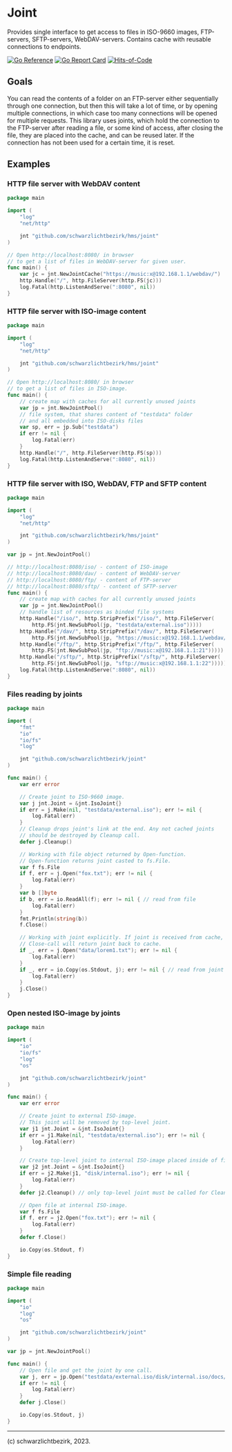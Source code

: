 # Joint

Provides single interface to get access to files in ISO-9660 images, FTP-servers, SFTP-servers, WebDAV-servers. Contains cache with reusable connections to endpoints.

[![Go Reference](https://pkg.go.dev/badge/github.com/schwarzlichtbezirk/joint.svg)](https://pkg.go.dev/github.com/schwarzlichtbezirk/joint)
[![Go Report Card](https://goreportcard.com/badge/github.com/schwarzlichtbezirk/joint)](https://goreportcard.com/report/github.com/schwarzlichtbezirk/joint)
[![Hits-of-Code](https://hitsofcode.com/github/schwarzlichtbezirk/joint?branch=main)](https://hitsofcode.com/github/schwarzlichtbezirk/joint/view?branch=main)

## Goals

You can read the contents of a folder on an FTP-server either sequentially through one connection, but then this will take a lot of time, or by opening multiple connections, in which case too many connections will be opened for multiple requests. This library uses joints, which hold the connection to the FTP-server after reading a file, or some kind of access, after closing the file, they are placed into the cache, and can be reused later. If the connection has not been used for a certain time, it is reset.

## Examples

### HTTP file server with WebDAV content

```go
package main

import (
    "log"
    "net/http"

    jnt "github.com/schwarzlichtbezirk/hms/joint"
)

// Open http://localhost:8080/ in browser
// to get a list of files in WebDAV-server for given user.
func main() {
    var jc = jnt.NewJointCache("https://music:x@192.168.1.1/webdav/")
    http.Handle("/", http.FileServer(http.FS(jc)))
    log.Fatal(http.ListenAndServe(":8080", nil))
}
```

### HTTP file server with ISO-image content

```go
package main

import (
    "log"
    "net/http"

    jnt "github.com/schwarzlichtbezirk/hms/joint"
)

// Open http://localhost:8080/ in browser
// to get a list of files in ISO-image.
func main() {
    // create map with caches for all currently unused joints
    var jp = jnt.NewJointPool()
    // file system, that shares content of "testdata" folder
    // and all embedded into ISO-disks files
    var sp, err = jp.Sub("testdata")
    if err != nil {
        log.Fatal(err)
    }
    http.Handle("/", http.FileServer(http.FS(sp)))
    log.Fatal(http.ListenAndServe(":8080", nil))
}
```

### HTTP file server with ISO, WebDAV, FTP and SFTP content

```go
package main

import (
    "log"
    "net/http"

    jnt "github.com/schwarzlichtbezirk/hms/joint"
)

var jp = jnt.NewJointPool()

// http://localhost:8080/iso/ - content of ISO-image
// http://localhost:8080/dav/ - content of WebDAV-server
// http://localhost:8080/ftp/ - content of FTP-server
// http://localhost:8080/sftp/ - content of SFTP-server
func main() {
    // create map with caches for all currently unused joints
    var jp = jnt.NewJointPool()
    // handle list of resources as binded file systems
    http.Handle("/iso/", http.StripPrefix("/iso/", http.FileServer(
        http.FS(jnt.NewSubPool(jp, "testdata/external.iso")))))
    http.Handle("/dav/", http.StripPrefix("/dav/", http.FileServer(
        http.FS(jnt.NewSubPool(jp, "https://music:x@192.168.1.1/webdav/")))))
    http.Handle("/ftp/", http.StripPrefix("/ftp/", http.FileServer(
        http.FS(jnt.NewSubPool(jp, "ftp://music:x@192.168.1.1:21")))))
    http.Handle("/sftp/", http.StripPrefix("/sftp/", http.FileServer(
        http.FS(jnt.NewSubPool(jp, "sftp://music:x@192.168.1.1:22")))))
    log.Fatal(http.ListenAndServe(":8080", nil))
}
```

### Files reading by joints

```go
package main

import (
    "fmt"
    "io"
    "io/fs"
    "log"

    jnt "github.com/schwarzlichtbezirk/joint"
)

func main() {
    var err error

    // Create joint to ISO-9660 image.
    var j jnt.Joint = &jnt.IsoJoint{}
    if err = j.Make(nil, "testdata/external.iso"); err != nil {
        log.Fatal(err)
    }
    // Cleanup drops joint's link at the end. Any not cached joints
    // should be destroyed by Cleanup call.
    defer j.Cleanup()

    // Working with file object returned by Open-function.
    // Open-function returns joint casted to fs.File.
    var f fs.File
    if f, err = j.Open("fox.txt"); err != nil {
        log.Fatal(err)
    }
    var b []byte
    if b, err = io.ReadAll(f); err != nil { // read from file
        log.Fatal(err)
    }
    fmt.Println(string(b))
    f.Close()

    // Working with joint explicitly. If joint is received from cache,
    // Close-call will return joint back to cache.
    if _, err = j.Open("data/lorem1.txt"); err != nil {
        log.Fatal(err)
    }
    if _, err = io.Copy(os.Stdout, j); err != nil { // read from joint
        log.Fatal(err)
    }
    j.Close()
}
```

### Open nested ISO-image by joints

```go
package main

import (
    "io"
    "io/fs"
    "log"
    "os"

    jnt "github.com/schwarzlichtbezirk/joint"
)

func main() {
    var err error

    // Create joint to external ISO-image.
    // This joint will be removed by top-level joint.
    var j1 jnt.Joint = &jnt.IsoJoint{}
    if err = j1.Make(nil, "testdata/external.iso"); err != nil {
        log.Fatal(err)
    }

    // Create top-level joint to internal ISO-image placed inside of first.
    var j2 jnt.Joint = &jnt.IsoJoint{}
    if err = j2.Make(j1, "disk/internal.iso"); err != nil {
        log.Fatal(err)
    }
    defer j2.Cleanup() // only top-level joint must be called for Cleanup

    // Open file at internal ISO-image.
    var f fs.File
    if f, err = j2.Open("fox.txt"); err != nil {
        log.Fatal(err)
    }
    defer f.Close()

    io.Copy(os.Stdout, f)
}
```

### Simple file reading

```go
package main

import (
    "io"
    "log"
    "os"

    jnt "github.com/schwarzlichtbezirk/joint"
)

var jp = jnt.NewJointPool()

func main() {
    // Open file and get the joint by one call.
    var j, err = jp.Open("testdata/external.iso/disk/internal.iso/docs/doc1.txt")
    if err != nil {
        log.Fatal(err)
    }
    defer j.Close()

    io.Copy(os.Stdout, j)
}
```

---
(c) schwarzlichtbezirk, 2023.
